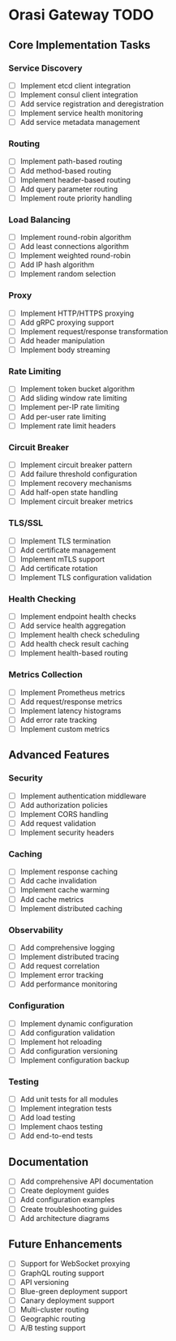# Orasi Gateway TODO

## Core Implementation Tasks

### Service Discovery
- [ ] Implement etcd client integration
- [ ] Implement consul client integration
- [ ] Add service registration and deregistration
- [ ] Implement service health monitoring
- [ ] Add service metadata management

### Routing
- [ ] Implement path-based routing
- [ ] Add method-based routing
- [ ] Implement header-based routing
- [ ] Add query parameter routing
- [ ] Implement route priority handling

### Load Balancing
- [ ] Implement round-robin algorithm
- [ ] Add least connections algorithm
- [ ] Implement weighted round-robin
- [ ] Add IP hash algorithm
- [ ] Implement random selection

### Proxy
- [ ] Implement HTTP/HTTPS proxying
- [ ] Add gRPC proxying support
- [ ] Implement request/response transformation
- [ ] Add header manipulation
- [ ] Implement body streaming

### Rate Limiting
- [ ] Implement token bucket algorithm
- [ ] Add sliding window rate limiting
- [ ] Implement per-IP rate limiting
- [ ] Add per-user rate limiting
- [ ] Implement rate limit headers

### Circuit Breaker
- [ ] Implement circuit breaker pattern
- [ ] Add failure threshold configuration
- [ ] Implement recovery mechanisms
- [ ] Add half-open state handling
- [ ] Implement circuit breaker metrics

### TLS/SSL
- [ ] Implement TLS termination
- [ ] Add certificate management
- [ ] Implement mTLS support
- [ ] Add certificate rotation
- [ ] Implement TLS configuration validation

### Health Checking
- [ ] Implement endpoint health checks
- [ ] Add service health aggregation
- [ ] Implement health check scheduling
- [ ] Add health check result caching
- [ ] Implement health-based routing

### Metrics Collection
- [ ] Implement Prometheus metrics
- [ ] Add request/response metrics
- [ ] Implement latency histograms
- [ ] Add error rate tracking
- [ ] Implement custom metrics

## Advanced Features

### Security
- [ ] Implement authentication middleware
- [ ] Add authorization policies
- [ ] Implement CORS handling
- [ ] Add request validation
- [ ] Implement security headers

### Caching
- [ ] Implement response caching
- [ ] Add cache invalidation
- [ ] Implement cache warming
- [ ] Add cache metrics
- [ ] Implement distributed caching

### Observability
- [ ] Add comprehensive logging
- [ ] Implement distributed tracing
- [ ] Add request correlation
- [ ] Implement error tracking
- [ ] Add performance monitoring

### Configuration
- [ ] Implement dynamic configuration
- [ ] Add configuration validation
- [ ] Implement hot reloading
- [ ] Add configuration versioning
- [ ] Implement configuration backup

### Testing
- [ ] Add unit tests for all modules
- [ ] Implement integration tests
- [ ] Add load testing
- [ ] Implement chaos testing
- [ ] Add end-to-end tests

## Documentation

- [ ] Add comprehensive API documentation
- [ ] Create deployment guides
- [ ] Add configuration examples
- [ ] Create troubleshooting guides
- [ ] Add architecture diagrams

## Future Enhancements

- [ ] Support for WebSocket proxying
- [ ] GraphQL routing support
- [ ] API versioning
- [ ] Blue-green deployment support
- [ ] Canary deployment support
- [ ] Multi-cluster routing
- [ ] Geographic routing
- [ ] A/B testing support
